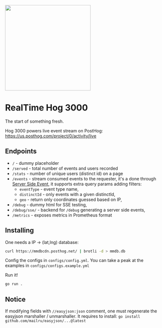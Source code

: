 <img src="https://github.com/PostHog/livestream/assets/391319/d4a4964d-4b19-4605-b268-157366817863" width="280" height="280" />

# RealTime Hog 3000

The start of something fresh.

Hog 3000 powers live event stream on PostHog: https://us.posthog.com/project/0/activity/live

## Endpoints

- `/` - dummy placeholder
- `/served` - total number of events and users recorded
- `/stats` - number of unique users (distinct id) on a page
- `/events` - stream consumed events to the requester, it's a done through
   [Server Side Event](sse-moz), it supports extra query params adding filters:
  - `eventType` - event type name,
  - `distinctId` - only events with a given distinctId,
  - `geo` - return only coordinates guessed based on IP,
- `/debug` - dummy html for SSE testing,
- `/debug/sse/` - backend for `/debug` generating a server side events,
- `/metrics` - exposes metrics in Prometheus format

## Installing

One needs a IP -> (lat,lng) database:

```bash
curl https://mmdbcdn.posthog.net/ | brotli -d > mmdb.db
```

Config the configs in `configs/config.yml`. You can take a peak at the examples in `configs/configs.example.yml`

Run it!

```bash
go run .
```

## Notice

If modifying fields with `//easyjson:json` comment, one must regenerate the easyjson marshaller / unmarshaller.
It requires to install: `go install github.com/mailru/easyjson/...@latest`
